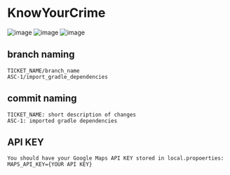 # KnowYourCrime

![image](https://user-images.githubusercontent.com/38572172/159183775-b8291c58-5734-4b61-900a-4468ad0cfc9b.png)
![image](https://user-images.githubusercontent.com/38572172/159183751-b5054683-56fc-4993-b7f8-172e0e16a8a1.png)
![image](https://user-images.githubusercontent.com/38572172/159183743-ed836aeb-fe0e-4826-95cf-b21cf26fca4c.png)


## branch naming
```
TICKET_NAME/branch_name
ASC-1/import_gradle_dependencies
```

## commit naming
```
TICKET_NAME: short description of changes
ASC-1: imported gradle dependencies
```

## API KEY
```
You should have your Google Maps API KEY stored in local.propoerties:
MAPS_API_KEY={YOUR API KEY}
```
